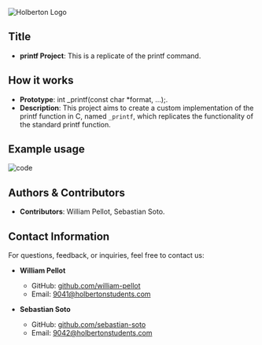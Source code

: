 
![Holberton Logo](https://uploads-ssl.webflow.com/6105315644a26f77912a1ada/63eea844ae4e3022154e2878_Holberton.png)
## Title

- **printf Project**: This is a replicate of the printf command.

## How it works
- **Prototype**: int _printf(const char *format, ...);.
- **Description**: This project aims to create a custom implementation of the printf function in C, named `_printf`, which replicates the functionality of the standard printf function.

## Example usage
![code](https://drive.google.com/file/d/1-P_QjhzXJ4CqihQ4fF6lHuIRjHypsFo-/view?usp=sharing)



## Authors & Contributors
- **Contributors**: William Pellot, Sebastian Soto.


## Contact Information

For questions, feedback, or inquiries, feel free to contact us:

- **William Pellot**
  - GitHub: [github.com/william-pellot](https://github.com/will6z)
  - Email: 9041@holbertonstudents.com

- **Sebastian Soto**
  - GitHub: [github.com/sebastian-soto](https://github.com/soto2571)
  - Email: 9042@holbertonstudents.com
